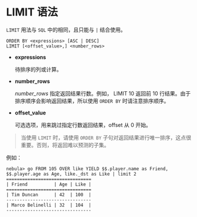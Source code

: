 # LIMIT 语法

`LIMIT` 用法与 `SQL` 中的相同，且只能与 `|` 结合使用。

```ngql
ORDER BY <expressions> [ASC | DESC]
LIMIT [<offset_value>,] <number_rows>
```

* **expressions**

    待排序的列或计算。

* **number_rows**

    _number_rows_ 指定返回结果行数。例如， LIMIT 10 返回前 10 行结果。由于排序顺序会影响返回结果，所以使用 `ORDER BY` 时请注意排序顺序。

* **offset_value**

    可选选项，用来跳过指定行数返回结果，offset 从 0 开始。

> 当使用 `LIMIT` 时，请使用 `ORDER BY` 子句对返回结果进行唯一排序，这点很重要。否则，将返回难以预测的子集。

例如：

```ngql
nebula> go FROM 105 OVER like YIELD $$.player.name as Friend, $$.player.age as Age, like._dst as Like | limit 2
================================
| Friend          | Age | Like |
================================
| Tim Duncan      | 42  | 100  |
--------------------------------
| Marco Belinelli | 32  | 104  |
--------------------------------
```
